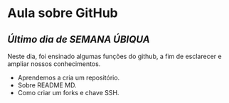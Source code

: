# Aula sobre GitHub
## _Último dia de SEMANA ÚBIQUA_

Neste dia, foi ensinado algumas funções do github, a fim de esclarecer e ampliar nossos conhecimentos.

-  Aprendemos a cria um repositório.
- Sobre README MD.
- Como criar um forks e chave SSH.
